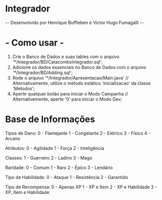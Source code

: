 # Integrador
-- Desenvolvido por Henrique Buffleben e Victor Hugo Fumagalli --


# - Como usar -
1. Crie o Banco de Dados e suas tables com o arquivo '*/Integrador/BD/CatacombsIntegrador.sql';
2. Adicione os dados essenciais no Banco de Dados com o arquivo '*/Integrador/BD/Adding.sql';
3. Rode o arquivo '*/Integrador/Apresentacao/Main.java' // Alternativamente, utilize o método estático 'inicializacao' da classe 'Metodos'; 
4. Aperte qualquer botão para iniciar o Modo Campanha // Alternativemente, aperte '0' para iniciar o Modo Dev;

# Base de Informações
Tipos de Dano:
0 - Flamejante
1 - Congelante
2 - Elétrico
3 - Físico
4 - Arcano

Atributos:
0 - Agilidade
1 - Força
2 - Inteligência

Classes:
1 - Guerreiro
2 - Ladino 
3 - Mago

Raridade: 
0 - Comum
1 - Raro
2 - Épico
3 - Lendário

Tipo de Habilidade:
0 - Ataque
1 - Resistência
2 - Garantido

Tipo de Recompensa:
0 - Apenas XP
1 - XP e Item
2 - XP e Habilidade
3 - XP, Item e Habilidade